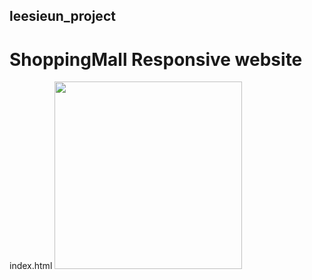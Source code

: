 ## leesieun_project

# ShoppingMall Responsive website

index.html
<img width="300" src="https://user-images.githubusercontent.com/63999784/101505078-4c7d2380-39b7-11eb-859e-d13e4fd814fc.png">
